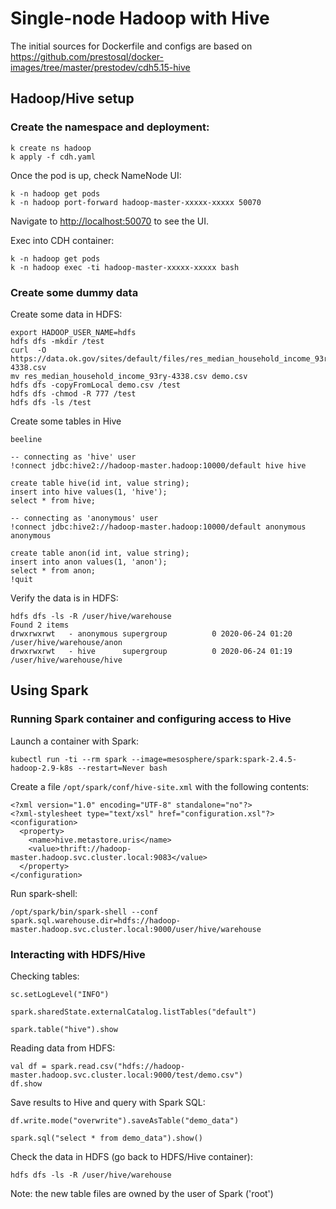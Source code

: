 # Single-node Hadoop with Hive

The initial sources for Dockerfile and configs are based on https://github.com/prestosql/docker-images/tree/master/prestodev/cdh5.15-hive

## Hadoop/Hive setup
### Create the namespace and deployment:

```
k create ns hadoop
k apply -f cdh.yaml
```

Once the pod is up, check NameNode UI:
```
k -n hadoop get pods
k -n hadoop port-forward hadoop-master-xxxxx-xxxxx 50070
```
Navigate to [http://localhost:50070](http://localhost:50070) to see the UI.

Exec into CDH container:
```
k -n hadoop get pods
k -n hadoop exec -ti hadoop-master-xxxxx-xxxxx bash
```

### Create some dummy data
Create some data in HDFS:
```
export HADOOP_USER_NAME=hdfs
hdfs dfs -mkdir /test
curl  -O https://data.ok.gov/sites/default/files/res_median_household_income_93ry-4338.csv
mv res_median_household_income_93ry-4338.csv demo.csv
hdfs dfs -copyFromLocal demo.csv /test
hdfs dfs -chmod -R 777 /test
hdfs dfs -ls /test
```

Create some tables in Hive
```
beeline

-- connecting as 'hive' user
!connect jdbc:hive2://hadoop-master.hadoop:10000/default hive hive

create table hive(id int, value string);
insert into hive values(1, 'hive');
select * from hive;

-- connecting as 'anonymous' user
!connect jdbc:hive2://hadoop-master.hadoop:10000/default anonymous anonymous

create table anon(id int, value string);
insert into anon values(1, 'anon');
select * from anon;
!quit
```

Verify the data is in HDFS:
```
hdfs dfs -ls -R /user/hive/warehouse
Found 2 items
drwxrwxrwt   - anonymous supergroup          0 2020-06-24 01:20 /user/hive/warehouse/anon
drwxrwxrwt   - hive      supergroup          0 2020-06-24 01:19 /user/hive/warehouse/hive
```

## Using Spark
### Running Spark container and configuring access to Hive
Launch a container with Spark:
```
kubectl run -ti --rm spark --image=mesosphere/spark:spark-2.4.5-hadoop-2.9-k8s --restart=Never bash
```

Create a file `/opt/spark/conf/hive-site.xml` with the following contents:
```
<?xml version="1.0" encoding="UTF-8" standalone="no"?>
<?xml-stylesheet type="text/xsl" href="configuration.xsl"?>
<configuration>
  <property>
    <name>hive.metastore.uris</name>
    <value>thrift://hadoop-master.hadoop.svc.cluster.local:9083</value>
  </property>
</configuration>
```

Run spark-shell:
```
/opt/spark/bin/spark-shell --conf spark.sql.warehouse.dir=hdfs://hadoop-master.hadoop.svc.cluster.local:9000/user/hive/warehouse
```

### Interacting with HDFS/Hive

Checking tables:
```
sc.setLogLevel("INFO")

spark.sharedState.externalCatalog.listTables("default")

spark.table("hive").show
```

Reading data from HDFS:
```
val df = spark.read.csv("hdfs://hadoop-master.hadoop.svc.cluster.local:9000/test/demo.csv")
df.show
```

Save results to Hive and query with Spark SQL:
```
df.write.mode("overwrite").saveAsTable("demo_data")

spark.sql("select * from demo_data").show()
```

Check the data in HDFS (go back to HDFS/Hive container):
```
hdfs dfs -ls -R /user/hive/warehouse
```
Note: the new table files are owned by the user of Spark ('root')
